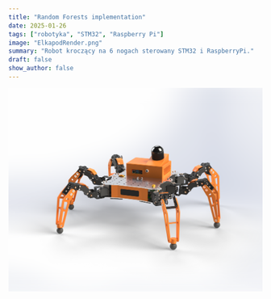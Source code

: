 ```yaml
---
title: "Random Forests implementation"
date: 2025-01-26
tags: ["robotyka", "STM32", "Raspberry Pi"]
image: "ElkapodRender.png"
summary: "Robot kroczący na 6 nogach sterowany STM32 i RaspberryPi."
draft: false
show_author: false
---
```


![](/images/ElkapodRender.png)
